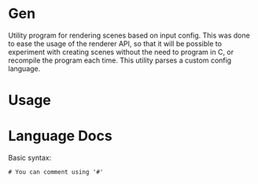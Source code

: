 # Gen
Utility program for rendering scenes based on input config.
This was done to ease the usage of the renderer API,
so that it will be possible to experiment with creating scenes
without the need to program in C, or recompile the program each time.
This utility parses a custom config language.


# Usage


# Language Docs
Basic syntax:
```
# You can comment using '#'

```
